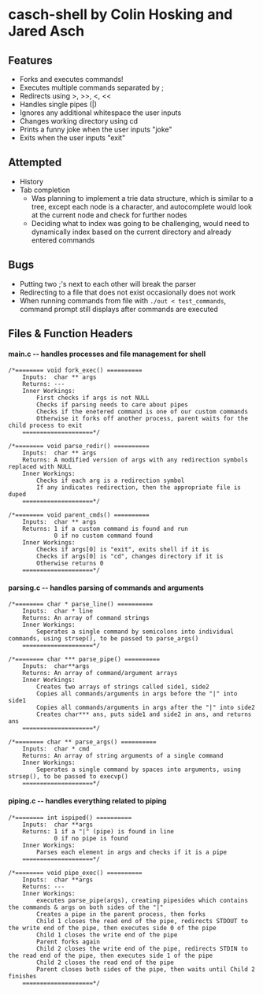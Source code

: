 # casch-shell by Colin Hosking and Jared Asch #

## Features ##
* Forks and executes commands!
* Executes multiple commands separated by ;
* Redirects using >, >>, <, <<
* Handles single pipes (|)
* Ignores any additional whitespace the user inputs
* Changes working directory using cd
* Prints a funny joke when the user inputs "joke"
* Exits when the user inputs "exit"

## Attempted ##
* History
* Tab completion
    * Was planning to implement a trie data structure, which is similar to a tree, except each node is a character, and autocomplete would look at the current node and check for further nodes
    * Deciding what to index was going to be challenging, would need to dynamically index based on the current directory and already entered commands

## Bugs ##
* Putting two ;'s next to each other will break the parser
* Redirecting to a file that does not exist occasionally does not work
* When running commands from file with `./out < test_commands`, command prompt still displays after commands are executed

## Files & Function Headers ##

#### main.c -- handles processes and file management for shell ####
```
/*======== void fork_exec() ==========
	Inputs:  char ** args
	Returns: ---
    Inner Workings:
        First checks if args is not NULL
        Checks if parsing needs to care about pipes
        Checks if the enetered command is one of our custom commands
        Otherwise it forks off another process, parent waits for the child process to exit
	====================*/
```
```
/*======== void parse_redir() ==========
	Inputs:  char ** args
    Returns: A modified version of args with any redirection symbols replaced with NULL
    Inner Workings:
        Checks if each arg is a redirection symbol
        If any indicates redirection, then the appropriate file is duped
	====================*/
```
```
/*======== void parent_cmds() ==========
	Inputs:  char ** args
    Returns: 1 if a custom command is found and run
             0 if no custom command found
    Inner Workings:
        Checks if args[0] is "exit", exits shell if it is
        Checks if args[0] is "cd", changes directory if it is
        Otherwise returns 0
	====================*/
```

#### parsing.c -- handles parsing of commands and arguments ####
```
/*======== char * parse_line() ==========
	Inputs:  char * line
	Returns: An array of command strings
    Inner Workings:
        Seperates a single command by semicolons into individual commands, using strsep(), to be passed to parse_args()
	====================*/
```
```
/*======== char *** parse_pipe() ==========
	Inputs:  char**args
	Returns: An array of command/argument arrays
    Inner Workings:
        Creates two arrays of strings called side1, side2
        Copies all commands/arguments in args before the "|" into side1
        Copies all commands/arguments in args after the "|" into side2
        Creates char*** ans, puts side1 and side2 in ans, and returns ans
	====================*/
```
```
/*======== char ** parse_args() ==========
	Inputs:  char * cmd
	Returns: An array of string arguments of a single command
    Inner Workings:
        Seperates a single command by spaces into arguments, using strsep(), to be passed to execvp()
	====================*/
```

#### piping.c -- handles everything related to piping ####
```
/*======== int ispiped() ==========
	Inputs:  char **args
	Returns: 1 if a "|" (pipe) is found in line
             0 if no pipe is found
    Inner Workings:
        Parses each element in args and checks if it is a pipe
	====================*/
```
```
/*======== void pipe_exec() ==========
	Inputs:  char **args
	Returns: ---
    Inner Workings:
        executes parse_pipe(args), creating pipesides which contains the commands & args on both sides of the "|"
        Creates a pipe in the parent process, then forks
        Child 1 closes the read end of the pipe, redirects STDOUT to the write end of the pipe, then executes side 0 of the pipe
        Child 1 closes the write end of the pipe
        Parent forks again
        Child 2 closes the write end of the pipe, redirects STDIN to the read end of the pipe, then executes side 1 of the pipe
        Child 2 closes the read end of the pipe
        Parent closes both sides of the pipe, then waits until Child 2 finishes
	====================*/
```
